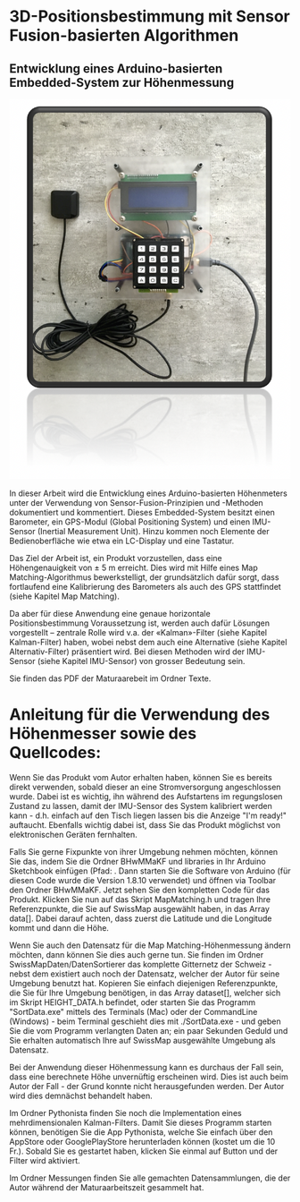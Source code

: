 # 3D-Positionsbestimmung mit Sensor Fusion-basierten Algorithmen

## Entwicklung eines Arduino-basierten Embedded-System zur Höhenmessung

![alt text](https://github.com/RF4587/Maturaarbeit/blob/master/Texte/Bilder/Titelbild.png)

In dieser Arbeit wird die Entwicklung eines Arduino-basierten Höhenmeters unter der Verwendung von Sensor-Fusion-Prinzipien und -Methoden dokumentiert und kommentiert. Dieses Embedded-System besitzt einen Barometer, ein GPS-Modul (Global Positioning System) und einen IMU-Sensor (Inertial Measurement Unit). Hinzu kommen noch Elemente der Bedienoberfläche wie etwa ein LC-Display und eine Tastatur. 

Das Ziel der Arbeit ist, ein Produkt vorzustellen, dass eine Höhengenauigkeit von ± 5 m erreicht. Dies wird mit Hilfe eines Map Matching-Algorithmus bewerkstelligt, der grundsätzlich dafür sorgt, dass fortlaufend eine Kalibrierung des Barometers als auch des GPS stattfindet (siehe Kapitel Map Matching).

Da aber für diese Anwendung eine genaue horizontale Positionsbestimmung Voraussetzung ist, werden auch dafür Lösungen vorgestellt – zentrale Rolle wird v.a. der «Kalman»-Filter (siehe Kapitel Kalman-Filter) haben, wobei nebst dem auch eine Alternative (siehe Kapitel Alternativ-Filter) präsentiert wird. Bei diesen Methoden wird der IMU-Sensor (siehe Kapitel IMU-Sensor) von grosser Bedeutung sein.

Sie finden das PDF der Maturaarebeit im Ordner Texte.

# Anleitung für die Verwendung des Höhenmesser sowie des Quellcodes:

Wenn Sie das Produkt vom Autor erhalten haben, können Sie es bereits direkt verwenden, sobald dieser an eine Stromversorgung angeschlossen wurde. Dabei ist es wichtig, ihn während des Aufstartens im regungslosen Zustand zu lassen, damit der IMU-Sensor des System kalibriert werden kann - d.h. einfach auf den Tisch liegen lassen bis die Anzeige "I'm ready!" auftaucht. Ebenfalls wichtig dabei ist, dass Sie das Produkt möglichst von elektronischen Geräten fernhalten.  

Falls Sie gerne Fixpunkte von ihrer Umgebung nehmen möchten, können Sie das, indem Sie die Ordner BHwMMaKF und libraries in Ihr Arduino Sketchbook einfügen (Pfad: . Dann starten Sie die Software von Arduino (für diesen Code wurde die Version 1.8.10 verwendet) und öffnen via Toolbar den Ordner BHwMMaKF. Jetzt sehen Sie den kompletten Code für das Produkt. Klicken Sie nun auf das Skript MapMatching.h und tragen Ihre Referenzpunkte, die Sie auf SwissMap ausgewählt haben, in das Array data[]. Dabei darauf achten, dass zuerst die Latitude und die Longitude kommt und dann die Höhe.

Wenn Sie auch den Datensatz für die Map Matching-Höhenmessung ändern möchten, dann können Sie dies auch gerne tun. Sie finden im Ordner SwissMapDaten/DatenSortierer das komplette Gitternetz der Schweiz - nebst dem existiert auch noch der Datensatz, welcher der Autor für seine Umgebung benutzt hat. Kopieren Sie einfach diejenigen Referenzpunkte, die Sie für Ihre Umgebung benötigen, in das Array dataset[], welcher sich im Skript HEIGHT_DATA.h befindet, oder starten Sie das Programm "SortData.exe" mittels des Terminals (Mac) oder der CommandLine (Windows) - beim Terminal geschieht dies mit ./SortData.exe - und geben Sie die vom Programm verlangten Daten an; ein paar Sekunden Geduld und Sie erhalten automatisch Ihre auf SwissMap ausgewählte Umgebung als Datensatz. 

Bei der Anwendung dieser Höhenmessung kann es durchaus der Fall sein, dass eine berechnete Höhe unvernüftig erscheinen wird. Dies ist auch beim Autor der Fall - der Grund konnte nicht herausgefunden werden. Der Autor wird dies demnächst behandelt haben.

Im Ordner Pythonista finden Sie noch die Implementation eines mehrdimensionalen Kalman-Filters. Damit Sie dieses Programm starten können, benötigen Sie die App Pythonista, welche Sie einfach über den AppStore oder GooglePlayStore herunterladen können (kostet um die 10 Fr.). Sobald Sie es gestartet haben, klicken Sie einmal auf Button und der Filter wird aktiviert. 

Im Ordner Messungen finden Sie alle gemachten Datensammlungen, die der Autor während der Maturaarbeitszeit gesammelt hat.
